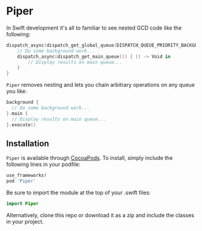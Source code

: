 # Piper
In Swift development it's all to familiar to see nested GCD code like the following:
```swift
dispatch_async(dispatch_get_global_queue(DISPATCH_QUEUE_PRIORITY_BACKGROUND, 0)) { () -> Void in
    // Do some background work...
    dispatch_async(dispatch_get_main_queue()) { () -> Void in
        // Display results on main queue...
    }
}
```
`Piper` removes nesting and lets you chain arbitrary operations on any queue you like:
```swift
background {
  // Do some background work...
}.main {
  // Display results on main queue...
}.execute()
```
## Installation

`Piper` is available through [CocoaPods](http://cocoapods.org). To install, simply include the following lines in your podfile:
```ruby
use_frameworks!
pod 'Piper'
```
Be sure to import the module at the top of your .swift files:
```swift
import Piper
```
Alternatively, clone this repo or download it as a zip and include the classes in your project.

